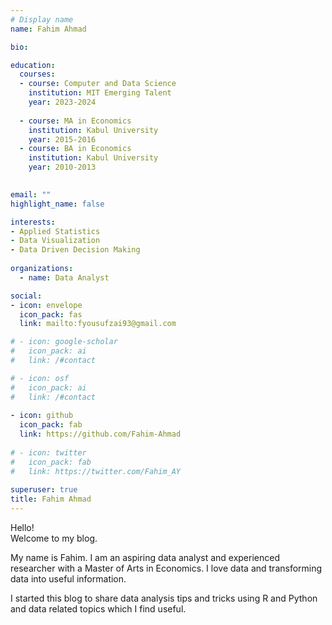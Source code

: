 ```yaml
---
# Display name
name: Fahim Ahmad

bio:

education:
  courses:
  - course: Computer and Data Science
    institution: MIT Emerging Talent
    year: 2023-2024
    
  - course: MA in Economics
    institution: Kabul University
    year: 2015-2016
  - course: BA in Economics
    institution: Kabul University
    year: 2010-2013

    
email: ""
highlight_name: false

interests:
- Applied Statistics
- Data Visualization
- Data Driven Decision Making
    
organizations:
  - name: Data Analyst

social:
- icon: envelope
  icon_pack: fas
  link: mailto:fyousufzai93@gmail.com

# - icon: google-scholar
#   icon_pack: ai
#   link: /#contact

# - icon: osf
#   icon_pack: ai
#   link: /#contact
  
- icon: github
  icon_pack: fab
  link: https://github.com/Fahim-Ahmad
  
# - icon: twitter
#   icon_pack: fab
#   link: https://twitter.com/Fahim_AY  
  
superuser: true
title: Fahim Ahmad
---
```


Hello!<br>
Welcome to my blog.

My name is Fahim. I am an aspiring data analyst and experienced researcher with a Master of Arts in Economics. I love data and transforming data into useful information.

I started this blog to share data analysis tips and tricks using R and Python and data related topics which I find useful.


